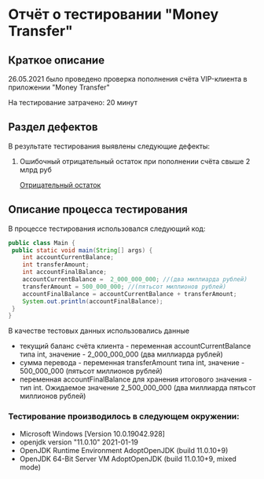 # Отчёт о тестировании "Money Transfer"
## Краткое описание
26.05.2021 было проведено проверка пополнения счёта VIP-клиента в приложении "Money Transfer"

На тестирование затрачено: 20 минут

## Раздел дефектов
В результате тестирования выявлены следующие дефекты:

1. Ошибочный отрицательный остаток при пополнении счёта свыше 2 млрд руб
        
   [Отрицательный остаток](https://github.com/rubinov2016/netology_java_2.1/issues/1)
   
## Описание процесса тестирования
В процессе тестирования использовался следующий код:
```java
public class Main {
 public static void main(String[] args) {
    int accountCurrentBalance;
    int transferAmount;
    int accountFinalBalance;
    accountCurrentBalance =  2_000_000_000; //(два миллиарда рублей)
    transferAmount = 500_000_000; //(пятьсот миллионов рублей)
    accountFinalBalance = accountCurrentBalance + transferAmount;
    System.out.println(accountFinalBalance);
 }
}
```
В качестве тестовых данных использовались данные
* текущий баланс счёта клиента - переменная accountCurrentBalance типа int, значение - 2_000_000_000 (два миллиарда рублей)
* сумма перевода - переменная transferAmount типа int, значение - 500_000_000 (пятьсот миллионов рублей)
* переменная accountFinalBalance для хранения итогового значения - тип int. Ожидаемое значение 2_500_000_000 (два миллиарда пятьсот миллионов рублей)

### Тестирование производилось в следующем окружении:

* Microsoft Windows [Version 10.0.19042.928]
* openjdk version "11.0.10" 2021-01-19
* OpenJDK Runtime Environment AdoptOpenJDK (build 11.0.10+9)
* OpenJDK 64-Bit Server VM AdoptOpenJDK (build 11.0.10+9, mixed mode)
